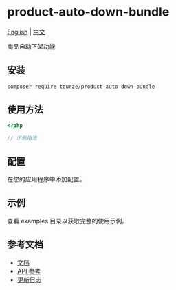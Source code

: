 # product-auto-down-bundle

[English](README.md) | [中文](README.zh-CN.md)

商品自动下架功能

## 安装

```bash
composer require tourze/product-auto-down-bundle
```

## 使用方法

```php
<?php

// 示例用法
```

## 配置

在您的应用程序中添加配置。

## 示例

查看 examples 目录以获取完整的使用示例。

## 参考文档

- [文档](docs/)
- [API 参考](docs/api.md)
- [更新日志](CHANGELOG.md)
